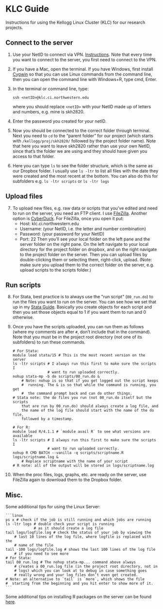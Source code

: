 # KLC Guide

Instructions for using the Kellogg Linux Cluster (KLC) for our research projects.
 
## Connect to the server

1. Use your NetID to connect via VPN. [Instructions](https://kb.northwestern.edu/page.php?id=94726). Note that every time you want to connect to the server, you first need to connect to the VPN.

2. If you have a Mac, open the terminal. If you have Windows, first install [Cygwin](https://www.cygwin.com/) so that you can use Linux commands from the command line, then you can open the command line with Windows+R, type cmd, Enter.

3. In the terminal or command line, type:
    ```linux
    ssh <netID>@klc.ci.northwestern.edu
    ```
    where you should replace `<netID>` with your NetID made up of letters and numbers, e.g. mine is skh2820.

4. Enter the password you created for your netID.

5. Now you should be connected to the correct folder through terminal. Next you need to `cd` to the “parent folder” for our project (which starts with `/kellogg/proj/skh2820/` followed by the project folder name). Note that here you want to leave skh2820 rather than use your own NetID, since that’s the folder we are using and they should have given you access to that folder.

6. Here you can type `ls` to see the folder structure, which is the same as our Dropbox folder. I usually use `ls -ltr` to list all files with the date they were created and the most recent at the bottom. You can also do this for subfolders e.g. `ls -ltr scripts` or `ls -ltr logs`

## Upload files    

7. To upload new files, e.g. raw data or scripts that you’ve edited and need to run on the server, you need an FTP client. I use [FileZilla](https://filezilla-project.org/). Another option is [CyberDuck](https://cyberduck.io/). For FileZilla, once you open it put:
    - Host: klc.ci.northwestern.edu
    - Username: (your NetID, i.e. the letter and number combination)
    - Password: (your password for your NetID)
    - Port: 22
Then you’ll see your local folder on the left pane and the server folder on the right pane. On the left navigate to your local directory for the project folder on dropbox, and on the right navigate to the project folder on the server. Then you can upload files by double-clicking them or selecting them, right-click, upload. (Note: make sure you upload them to the correct folder on the server, e.g. upload scripts to the scripts folder.) 

## Run scripts    

8. For Stata, best practice is to always use the "run script" (`00_run.do`) to run the files you want to run on the server. You can see how we set that up in my [Stata Guide](https://github.com/skhiggins/Stata_guide). Basically you create objects for each script and then you set those objects equal to 1 if you want them to run and 0 otherwise.

9. Once you have the scripts uploaded, you can run them as follows (where my comments are after `#`, don’t include that in the command). Note that you must be in the project root directory (not one of its subfolders) to run these commands.
    ```linux
    # For Stata: 
    module load stata/15 # This is the most recent version on the server
    ls -ltr scripts # I always run this first to make sure the scripts I
                    # want to run uploaded correctly.
    nohup stata-mp -b do scripts/00_run.do &
        # Note: nohup is so that if you get logged out the script keeps
        #  running. The & is so that while the command is running, you get
        #  the command prompt back and can do other things.
    # Stata note: the do files you run (not 00_run.do itself but the scripts
        that are run by 00_run.do) should always create a log file, and
        the name of the log file should start with the name of the do file,
        followed by a timestamp.
        
    # For R:
    module load R/4.1.1 # `module avail R` to see what versions are available
    ls -ltr scripts # I always run this first to make sure the scripts I
                    # want to run uploaded correctly.
    nohup R CMD BATCH --vanilla -q scripts/scriptname.R logs/scriptname.log &
        # Replace scriptname with the name of your script
    # R note: all of the output will be stored in logs/scriptname.log
    ```

10. When the proc files, logs, graphs, etc. are ready on the server, use FileZilla again to download them to the Dropbox folder.

## Misc.  

Some additional tips for using the Linux Server:

    ```linux
    ps x # check if the job is still running and which jobs are running
    ls -ltr logs # double check your script is running
                 # as it should create a log file
    tail logs/logfile.log # check the status of your job by viewing the 
        # last 10 lines of the log file, where logfile is replaced with the 
        # name of the file
    tail -100 logs/logfile.log # shows the last 100 lines of the log file
        # if you need to see more
    # For Stata:
    tail 00_run.log # The nohup stata-mp... command above always 
        # creates a 00_run.log file (in the project root directory, not in 
        # logs) which you can look at to debug in case something goes 
        # really wrong and your log files don’t even get created.
    # Note: an alternative to `tail` is `more`, which shows the file 
    #  starting from the beginning and you hit enter to show more of it.
    ```

Some additional tips on installing R packages on the server can be found [here](R_packages.md).
    